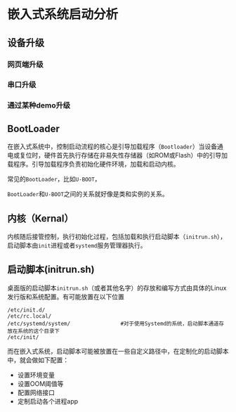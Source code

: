 # 嵌入式系统启动分析

## 设备升级

### 网页端升级

### 串口升级

### 通过某种demo升级

## BootLoader
在嵌入式系统中，控制启动流程的核心是引导加载程序（`Bootloader`）当设备通电或复位时，硬件首先执行存储在非易失性存储器（如ROM或Flash）中的引导加载程序。引导加载程序负责初始化硬件环境，加载和启动内核。

常见的`BootLoader`，比如`U-BOOT`，

`BootLoader`和`U-BOOT`之间的关系就好像是类和实例的关系。

## 内核（Kernal）

内核随后接管控制，执行初始化过程，包括加载和执行启动脚本（`initrun.sh`），启动脚本由`init`进程或者`systemd`服务管理器执行。

## 启动脚本(initrun.sh)

桌面版的启动脚本`initrun.sh`（或者其他名字）的存放和编写方式由具体的Linux发行版和系统配置。有可能放置在以下位置

    /etc/init.d/
    /etc/rc.local/                      
    /etc/systemd/system/                #对于使用Systemd的系统，启动脚本通道存放在系统的这个目录下
    /etc/init/

而在嵌入式系统，启动脚本可能被放置在一些自定义路径中，在定制化的启动脚本中，就会做如下配置：

- 设置环境变量
- 设置OOM阈值等
- 配置网络接口
- 定制启动各个进程app

